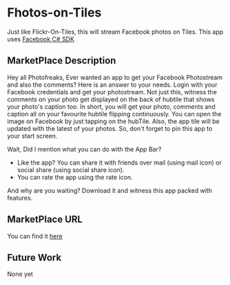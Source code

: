 # Fhotos-on-Tiles

Just like Flickr-On-Tiles, this will stream Facebook photos on Tiles. This app uses [Facebook C# SDK](https://code.google.com/p/google-gdata/])

## MarketPlace Description

Hey all Photofreaks, Ever wanted an app to get your Facebook Photostream and also the comments? 
Here is an answer to your needs. Login with your Facebook credentials and get your photostream. 
Not just this, witness the comments on your photo get displayed on the back of hubtile that shows your photo's caption too. 
In short, you will get your photo, comments and caption all on your favourite hubtile flipping continuously.
You can open the image on Facebook by just tapping on the hubTile.
Also, the app tile will be updated with the latest of your photos. So, don't forget to pin this app to your start screen.

Wait, Did I mention what you can do with the App Bar?
* Like the app? You can share it with friends over mail (using mail icon) or social share (using social share icon).
* You can rate the app using the rate icon.

And why are you waiting? Download it and witness this app packed with features.

## MarketPlace URL

You can find it [here](http://www.windowsphone.com/s?appid=68f7afd5-0d71-4006-87da-4d75b4d919a8)


## Future Work

None yet